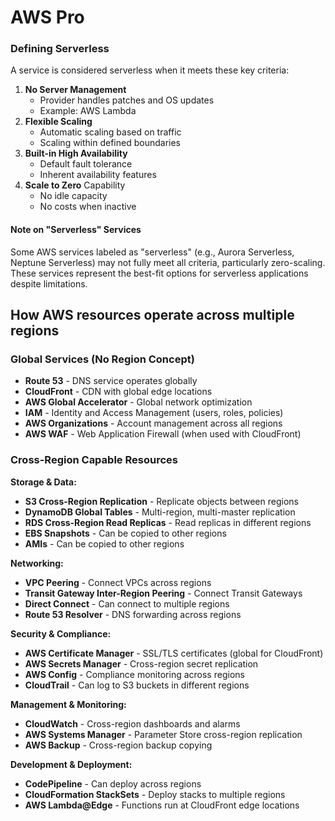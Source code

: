 # AWS Pro

### Defining Serverless

A service is considered serverless when it meets these key criteria:

1. **No Server Management**
   * Provider handles patches and OS updates
   * Example: AWS Lambda
2. **Flexible Scaling**
   * Automatic scaling based on traffic
   * Scaling within defined boundaries
3. **Built-in High Availability**
   * Default fault tolerance
   * Inherent availability features
4. **Scale to Zero** Capability
   * No idle capacity
   * No costs when inactive

#### Note on "Serverless" Services

Some AWS services labeled as "serverless" (e.g., Aurora Serverless, Neptune Serverless) may not fully meet all criteria, particularly zero-scaling. These services represent the best-fit options for serverless applications despite limitations.



## How AWS resources operate across multiple regions

### Global Services (No Region Concept)

* **Route 53** - DNS service operates globally
* **CloudFront** - CDN with global edge locations
* **AWS Global Accelerator** - Global network optimization
* **IAM** - Identity and Access Management (users, roles, policies)
* **AWS Organizations** - Account management across all regions
* **AWS WAF** - Web Application Firewall (when used with CloudFront)

### Cross-Region Capable Resources

**Storage & Data:**

* **S3 Cross-Region Replication** - Replicate objects between regions
* **DynamoDB Global Tables** - Multi-region, multi-master replication
* **RDS Cross-Region Read Replicas** - Read replicas in different regions
* **EBS Snapshots** - Can be copied to other regions
* **AMIs** - Can be copied to other regions

**Networking:**

* **VPC Peering** - Connect VPCs across regions
* **Transit Gateway Inter-Region Peering** - Connect Transit Gateways
* **Direct Connect** - Can connect to multiple regions
* **Route 53 Resolver** - DNS forwarding across regions

**Security & Compliance:**

* **AWS Certificate Manager** - SSL/TLS certificates (global for CloudFront)
* **AWS Secrets Manager** - Cross-region secret replication
* **AWS Config** - Compliance monitoring across regions
* **CloudTrail** - Can log to S3 buckets in different regions

**Management & Monitoring:**

* **CloudWatch** - Cross-region dashboards and alarms
* **AWS Systems Manager** - Parameter Store cross-region replication
* **AWS Backup** - Cross-region backup copying

**Development & Deployment:**

* **CodePipeline** - Can deploy across regions
* **CloudFormation StackSets** - Deploy stacks to multiple regions
* **AWS Lambda@Edge** - Functions run at CloudFront edge locations
